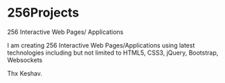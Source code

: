 256Projects
===========

256 Interactive Web Pages/ Applications

I am creating 256 Interactive Web Pages/Applications using latest technologies including but not limited
to HTML5, CSS3, jQuery, Bootstrap, Websockets

Thx
Keshav.
